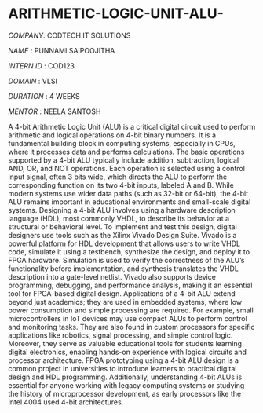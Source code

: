 # ARITHMETIC-LOGIC-UNIT-ALU-

*COMPANY*: CODTECH IT SOLUTIONS

*NAME* : PUNNAMI SAIPOOJITHA

*INTERN ID* : COD123

*DOMAIN* : VLSI

*DURATION* : 4 WEEKS

*MENTOR* : NEELA SANTOSH


A 4-bit Arithmetic Logic Unit (ALU) is a critical digital circuit used to perform arithmetic and logical operations on 4-bit binary numbers. It is a fundamental building block in computing systems, especially in CPUs, where it processes data and performs calculations. The basic operations supported by a 4-bit ALU typically include addition, subtraction, logical AND, OR, and NOT operations. Each operation is selected using a control input signal, often 3 bits wide, which directs the ALU to perform the corresponding function on its two 4-bit inputs, labeled A and B. While modern systems use wider data paths (such as 32-bit or 64-bit), the 4-bit ALU remains important in educational environments and small-scale digital systems. Designing a 4-bit ALU involves using a hardware description language (HDL), most commonly VHDL, to describe its behavior at a structural or behavioral level. To implement and test this design, digital designers use tools such as the Xilinx Vivado Design Suite. Vivado is a powerful platform for HDL development that allows users to write VHDL code, simulate it using a testbench, synthesize the design, and deploy it to FPGA hardware. Simulation is used to verify the correctness of the ALU’s functionality before implementation, and synthesis translates the VHDL description into a gate-level netlist. Vivado also supports device programming, debugging, and performance analysis, making it an essential tool for FPGA-based digital design. Applications of a 4-bit ALU extend beyond just academics; they are used in embedded systems, where low power consumption and simple processing are required. For example, small microcontrollers in IoT devices may use compact ALUs to perform control and monitoring tasks. They are also found in custom processors for specific applications like robotics, signal processing, and simple control logic. Moreover, they serve as valuable educational tools for students learning digital electronics, enabling hands-on experience with logical circuits and processor architecture. FPGA prototyping using a 4-bit ALU design is a common project in universities to introduce learners to practical digital design and HDL programming. Additionally, understanding 4-bit ALUs is essential for anyone working with legacy computing systems or studying the history of microprocessor development, as early processors like the Intel 4004 used 4-bit architectures.
